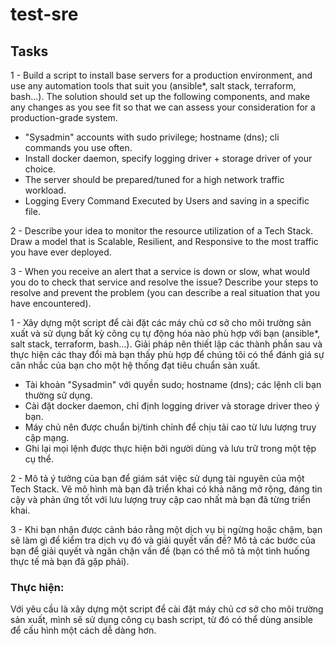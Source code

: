 # test-sre
## Tasks
1 - Build a script to install base servers for a production environment, and use any
automation tools that suit you (ansible*, salt stack, terraform, bash...). The solution should
set up the following components, and make any changes as you see fit so that we can
assess your consideration for a production-grade system.
- &quot;Sysadmin&quot; accounts with sudo privilege; hostname (dns); cli commands you use
often.
- Install docker daemon, specify logging driver + storage driver of your choice.
- The server should be prepared/tuned for a high network traffic workload.
- Logging Every Command Executed by Users and saving in a specific file.

2 - Describe your idea to monitor the resource utilization of a Tech Stack. Draw a model
that is Scalable, Resilient, and Responsive to the most traffic you have ever deployed.

3 - When you receive an alert that a service is down or slow, what would you do to check
that service and resolve the issue? Describe your steps to resolve and prevent the problem
(you can describe a real situation that you have encountered).

1 - Xây dựng một script để cài đặt các máy chủ cơ sở cho môi trường sản xuất và sử dụng bất kỳ công cụ tự động hóa nào phù hợp với bạn (ansible*, salt stack, terraform, bash…). Giải pháp nên thiết lập các thành phần sau và thực hiện các thay đổi mà bạn thấy phù hợp để chúng tôi có thể đánh giá sự cân nhắc của bạn cho một hệ thống đạt tiêu chuẩn sản xuất.

- Tài khoản "Sysadmin" với quyền sudo; hostname (dns); các lệnh cli bạn thường sử dụng.
- Cài đặt docker daemon, chỉ định logging driver và storage driver theo ý bạn.
- Máy chủ nên được chuẩn bị/tinh chỉnh để chịu tải cao từ lưu lượng truy cập mạng.
- Ghi lại mọi lệnh được thực hiện bởi người dùng và lưu trữ trong một tệp cụ thể.

2 - Mô tả ý tưởng của bạn để giám sát việc sử dụng tài nguyên của một Tech Stack. Vẽ mô hình mà bạn đã triển khai có khả năng mở rộng, đáng tin cậy và phản ứng tốt với lưu lượng truy cập cao nhất mà bạn đã từng triển khai.

3 - Khi bạn nhận được cảnh báo rằng một dịch vụ bị ngừng hoặc chậm, bạn sẽ làm gì để kiểm tra dịch vụ đó và giải quyết vấn đề? Mô tả các bước của bạn để giải quyết và ngăn chặn vấn đề (bạn có thể mô tả một tình huống thực tế mà bạn đã gặp phải).

### Thực hiện:

Với yêu cầu là xây dựng một script để cài đặt máy chủ cơ sở cho môi trường sản xuất, mình sẽ sử dụng công cụ bash script, từ đó có thể dùng ansible để cấu hình một cách dễ dàng hơn. 

